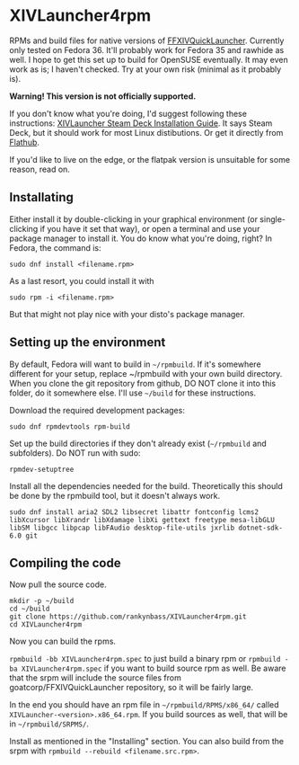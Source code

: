 # XIVLauncher4rpm
RPMs and build files for native versions of <a href=https://github.com/goatcorp/FFXIVQuickLauncher>FFXIVQuickLauncher</a>. Currently only tested on
Fedora 36. It'll probably work for Fedora 35 and rawhide as well. I hope to get this set up to build for OpenSUSE eventually. It may even work as is;
I haven't checked. Try at your own risk (minimal as it probably is).

**Warning! This version is not officially supported.**

If you don't know what you're doing, I'd suggest following these instructions: <a href=https://goatcorp.github.io/faq/steamdeck>XIVLauncher Steam Deck
Installation Guide</a>. It says Steam Deck, but it should work for most Linux distibutions. Or get it directly from
<a href=https://flathub.org/apps/details/dev.goats.xivlauncher>Flathub</a>.

If you'd like to live on the edge, or the flatpak version is unsuitable for some reason, read on.

## Installating
Either install it by double-clicking in your graphical environment (or single-clicking if you have it set that way), or open a terminal and use your
package manager to install it. You do know what you're doing, right? In Fedora, the command is:

```
sudo dnf install <filename.rpm>
```

As a last resort, you could install it with

```
sudo rpm -i <filename.rpm>
```

But that might not play nice with your disto's package manager.

## Setting up the environment

By default, Fedora will want to build in `~/rpmbuild`. If it's somewhere different for your setup, replace ~/rpmbuild with your own build directory.
When you clone the git repository from github, DO NOT clone it into this folder, do it somewhere else. I'll use `~/build` for these instructions.

Download the required development packages:

```
sudo dnf rpmdevtools rpm-build
```

Set up the build directories if they don't already exist (`~/rpmbuild` and subfolders). Do NOT run with sudo:

```
rpmdev-setuptree
```

Install all the dependencies needed for the build. Theoretically this should be done by the rpmbuild tool, but it doesn't always work.

```
sudo dnf install aria2 SDL2 libsecret libattr fontconfig lcms2 libXcursor libXrandr libXdamage libXi gettext freetype mesa-libGLU libSM libgcc libpcap libFAudio desktop-file-utils jxrlib dotnet-sdk-6.0 git
```

## Compiling the code

Now pull the source code.

```
mkdir -p ~/build
cd ~/build
git clone https://github.com/rankynbass/XIVLauncher4rpm.git
cd XIVLauncher4rpm
```
Now you can build the rpms.

`rpmbuild -bb XIVLauncher4rpm.spec` to just build a binary rpm or `rpmbuild -ba XIVLauncher4rpm.spec` if you want to build source rpm as well.
Be aware that the srpm will include the source files from goatcorp/FFXIVQuickLauncher repository, so it will be fairly large.

In the end you should have an rpm file in `~/rpmbuild/RPMS/x86_64/` called `XIVLauncher-<version>.x86_64.rpm`. If you build sources as well, that 
will be in `~/rpmbuild/SRPMS/`.

Install as mentioned in the "Installing" section. You can also build from the srpm with `rpmbuild --rebuild <filename.src.rpm>`.









